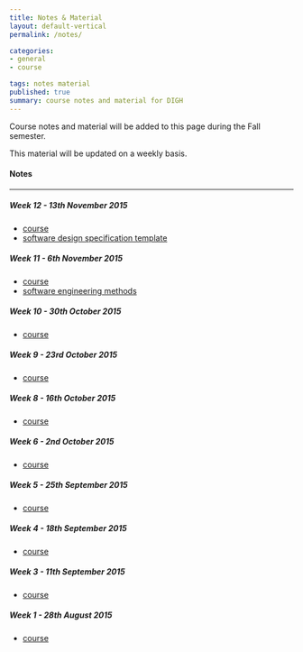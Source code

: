 ```yaml
---
title: Notes & Material
layout: default-vertical
permalink: /notes/

categories:
- general
- course

tags: notes material
published: true
summary: course notes and material for DIGH
---
```


Course notes and material will be added to this page during the Fall semester.

This material will be updated on a weekly basis.

#### Notes

***

##### Week 12 - 13th November 2015
  * [course](/assets/docs/digh-week12.pdf)
  * [software design specification template](https://docs.google.com/document/d/1cMqMPDSRq32PWFE1sqgF5_x0E_QarJJXeEoVau4pV-I/pub)

##### Week 11 - 6th November 2015
  * [course](/assets/docs/digh-week11.pdf)
  * [software engineering methods](/assets/docs/DIGH2015-SoftwareEngineeringMethods.pdf)

##### Week 10 - 30th October 2015
  * [course](/assets/docs/digh-week10.pdf)

##### Week 9 - 23rd October 2015
  * [course](/assets/docs/digh-week9.pdf)

##### Week 8 - 16th October 2015
  * [course](/assets/docs/digh-week8.pdf)

##### Week 6 - 2nd October 2015
  * [course](/assets/docs/digh-week6.pdf)

##### Week 5 - 25th September 2015
  * [course](/assets/docs/digh-week5.pdf)

##### Week 4 - 18th September 2015
  * [course](/assets/docs/digh-week4.pdf)

##### Week 3 - 11th September 2015
  * [course](/assets/docs/digh-week3.pdf)

##### Week 1 - 28th August 2015
  * [course](/assets/docs/digh-week1.pdf)
